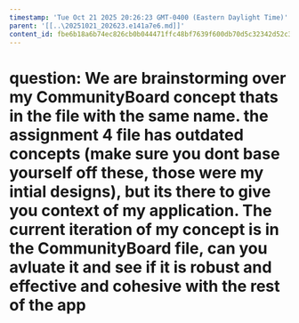 ```yaml
---
timestamp: 'Tue Oct 21 2025 20:26:23 GMT-0400 (Eastern Daylight Time)'
parent: '[[..\20251021_202623.e141a7e6.md]]'
content_id: fbe6b18a6b74ec826cb0b044471ffc48bf7639f600db70d5c32342d52c315c18
---
```


# question: We are brainstorming over my CommunityBoard concept thats in the file with the same name. the assignment 4 file has outdated concepts (make sure you dont base yourself off these, those were my intial designs), but its there to give you context of my application. The current iteration of my concept is in the CommunityBoard file, can you avluate it and see if it is robust and effective and cohesive with the rest of the app
